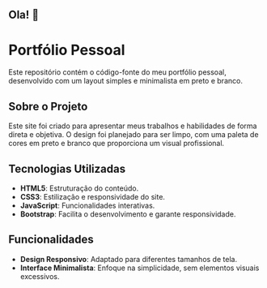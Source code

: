 ## Ola! 👋

# Portfólio Pessoal

Este repositório contém o código-fonte do meu portfólio pessoal, desenvolvido com um layout simples e minimalista em preto e branco.

## Sobre o Projeto

Este site foi criado para apresentar meus trabalhos e habilidades de forma direta e objetiva. O design foi planejado para ser limpo, com uma paleta de cores em preto e branco que proporciona um visual profissional.

## Tecnologias Utilizadas

- **HTML5**: Estruturação do conteúdo.
- **CSS3**: Estilização e responsividade do site.
- **JavaScript**: Funcionalidades interativas.
- **Bootstrap**: Facilita o desenvolvimento e garante responsividade.

## Funcionalidades

- **Design Responsivo**: Adaptado para diferentes tamanhos de tela.
- **Interface Minimalista**: Enfoque na simplicidade, sem elementos visuais excessivos.

